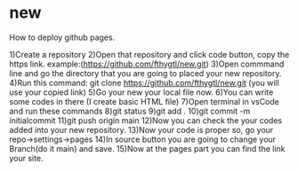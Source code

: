 # new
How to deploy github pages.

1)Create a repository
2)Open that repository and click code button, copy the https link. example:(https://github.com/fthygtl/new.git)
3)Open commmand line and go the directory that you are going to placed your new repository.
4)Run this command: git clone https://github.com/fthygtl/new.git  (you will use your copied link)
5)Go your new your local file now.
6)You can write some codes in there (I create basic HTML file)
7)Open terminal in vsCode and run these commands
8)git status
9)git add .
10)git commit -m initialcommit
11)git push origin main
12)Now you can check the your codes added into your new repository.
13)Now your code is proper so, go your repo->settings->pages
14)In source button you are going to change your Branch(do it main) and save.
15)Now at the pages part you can find the link your site.
